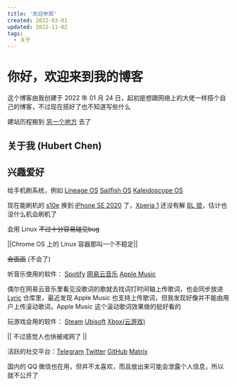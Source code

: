 ```yaml
---
title: '欢迎参观'
created: 2022-03-01
updated: 2022-11-02
tags:
  - 关于
---
```


# 你好，欢迎来到我的博客

这个博客由我创建于 2022 年 01 月 24 日，起初是想跟网络上的大佬一样搭个自己的博客，不过现在搭好了也不知道写些什么

建站历程搬到 [另一个地方](/about/history/) 去了

## 关于我 (Hubert Chen)

## 兴趣爱好

给手机刷系统，例如 [Lineage OS](https://lineageos.org/) [Sailfish OS](https://sailfishos.org/) [Kaleidoscope OS](https://github.com/Project-Kaleidoscope)

现在能刷机的 [s10e](https://baike.baidu.com/item/三星Galaxy%20S10e/23298784) 换到 [iPhone SE 2020](https://zh.m.wikipedia.org/zh-hans/IPhone_SE_(第二代)) 了，[Xperia 1](https://zh.m.wikipedia.org/wiki/Sony_Xperia_1) 还没有解 [BL 锁](https://source.android.com/docs/core/architecture/bootloader/locking_unlocking)，估计也没什么机会刷机了

会用 Linux  ~~不过十分容易碰见bug~~

||Chrome OS 上的 Linux 容器那叫一个不稳定||

 ~~会画画~~ (不会了)
 
听音乐使用的软件： [Spotify](https://open.spotify.com/user/31fuag5tpkvedxdfbkbt5zrygfgq)  [网易云音乐](https://music.163.com/#/user/1884310694) [Apple Music](https://www.apple.com/apple-music/)

偶尔在网易云音乐里看见没歌词的歌就去找词打时间轴上传歌词，也会同步放进 [Lyric](https://github.com/Interstellar750/lyric) 仓库里，最近发现 Apple Music 也支持上传歌词，但我发现好像并不能由用户上传滚动歌词，Apple Music 这个滚动歌词效果做的挺好看的

玩游戏会用的软件： [Steam](https://store.steampowered.com/) [Ubisoft](https://www.ubisoft.com/) [Xbox(云游戏)](https://www.xbox.com/)

|| 不过感觉人也快被戒网了 ||

活跃的社交平台：[Telegram](https://t.me/trle5) [Twitter](https://twitter.com/interstellar750) [GitHub](https://github.com/Interstellar750/) [Matrix](https://matrix.io/#/@trle5:matrix.org )

国内的 QQ 微信也在用，但并不太喜欢，而且放出来可能会泄露个人信息，所以就不公开了
